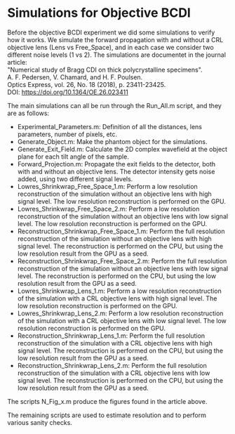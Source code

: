 # Simulations for Objective BCDI

Before the objective BCDI experiment we did some simulations to verify how it works. We simulate the forward propagation with and without a CRL objective lens (Lens vs Free_Space), and in each case we consider two different noise levels (1 vs 2). The simulations are documentet in the journal article:  
"Numerical study of Bragg CDI on thick polycrystalline specimens".  
A. F. Pedersen, V. Chamard, and H. F. Poulsen.  
Optics Express, vol. 26, No. 18 (2018), p. 23411-23425.  
DOI: https://doi.org/10.1364/OE.26.023411

The main simulations can all be run through the Run_All.m script, and they are as follows:
- Experimental_Parameters.m: Definition of all the distances, lens parameters, number of pixels, etc.
- Generate_Object.m: Make the phantom object for the simulations.
- Generate_Exit_Field.m: Calculate the 2D complex wavefield at the object plane for each tilt angle of the sample.
- Forward_Projection.m: Propagate the exit fields to the detector, both with and without an objective lens. The detector intensity gets noise added, using two different signal levels.
- Lowres_Shrinkwrap_Free_Space_1.m: Perform a low resolution reconstruction of the simulation without an objective lens with high signal level. The low resolution reconstruction is performed on the GPU.
- Lowres_Shrinkwrap_Free_Space_2.m: Perform a low resolution reconstruction of the simulation without an objective lens with low signal level. The low resolution reconstruction is performed on the GPU.
- Reconstruction_Shrinkwrap_Free_Space_1.m: Perform the full resolution reconstruction of the simulation without an objective lens with high signal level. The reconstruction is performed on the CPU, but using the low resolution result from the GPU as a seed.
- Reconstruction_Shrinkwrap_Free_Space_2.m: Perform the full resolution reconstruction of the simulation without an objective lens with low signal level. The reconstruction is performed on the CPU, but using the low resolution result from the GPU as a seed.
- Lowres_Shrinkwrap_Lens_1.m: Perform a low resolution reconstruction of the simulation with a CRL objective lens with high signal level. The low resolution reconstruction is performed on the GPU.
- Lowres_Shrinkwrap_Lens_2.m: Perform a low resolution reconstruction of the simulation with a CRL objective lens with low signal level. The low resolution reconstruction is performed on the GPU.
- Reconstruction_Shrinkwrap_Lens_1.m: Perform the full resolution reconstruction of the simulation with a CRL objective lens with high signal level. The reconstruction is performed on the CPU, but using the low resolution result from the GPU as a seed.
- Reconstruction_Shrinkwrap_Lens_2.m: Perform the full resolution reconstruction of the simulation with a CRL objective lens with low signal level. The reconstruction is performed on the CPU, but using the low resolution result from the GPU as a seed.

The scripts N_Fig_x.m produce the figures found in the article above.

The remaining scripts are used to estimate resolution and to perform various sanity checks.

